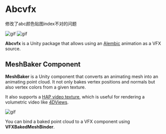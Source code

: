 Abcvfx
======

修改了abc颜色贴图index不对的问题

![gif](https://i.imgur.com/KFuE0uJ.gif)
![gif](https://i.imgur.com/el5ZkKX.gif)

**Abcvfx** is a Unity package that allows using an [Alembic] animation as a VFX
source.

[Alembic]: https://docs.unity3d.com/Packages/com.unity.formats.alembic@latest/

MeshBaker Component
-------------------

**MeshBaker** is a Unity component that converts an animating mesh into an
animating point cloud. It not only bakes vertex positions and normals but also
vertex colors from a given texture.

It also supports a [HAP video texture], which is useful for rendering a
volumetric video like [4DViews].

[HAP video texture]: https://github.com/keijiro/KlakHap
[4DViews]: https://www.4dviews.com/volumetric-resources

![gif](https://i.imgur.com/UJb4N70.gif)

You can bind a baked point cloud to a VFX component using
**VFXBakedMeshBinder**.
